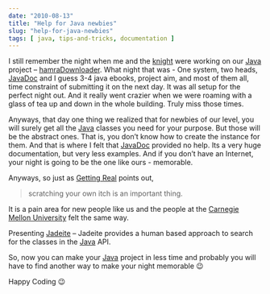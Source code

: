 ```yaml
---
date: "2010-08-13"
title: "Help for Java newbies"
slug: "help-for-java-newbies"
tags: [ java, tips-and-tricks, documentation ]
---
```




I still remember the night when me and the [knight][1] were working on our [Java][2] project – [hamraDownloader][3]. What night that was - One system, two heads, [JavaDoc][4] and I guess 3-4 java ebooks, project aim, and most of them all, time constraint of submitting it on the next day. It was all setup for the perfect night out. And it really went crazier when we were roaming with a glass of tea up and down in the whole building. Truly miss those times.

Anyways, that day one thing we realized that for newbies of our level, you will surely get all the [Java][2] classes you need for your purpose. But those will be the abstract ones. That is, you don’t know how to create the instance for them. And that is where I felt that [JavaDoc][4] provided no help. Its a very huge documentation, but very less examples. And if you don’t have an Internet, your night is going to be the one like ours - memorable.

Anyways, so just as [Getting Real][5] points out,

> scratching your own itch is an important thing.

It is a pain area for new people like us and the people at the [Carnegie Mellon University][6] felt the same way.

Presenting [Jadeite][7] – Jadeite provides a human based approach to search for the classes in the [Java][2] API.

So, now you can make your [Java][2] project in less time and probably you will have to find another way to make your night memorable 😉

Happy Coding 😉



   [1]: https://github.com/knightsamar
   [2]: https://www.java.com/en/
   [3]: https://github.com/knightsamar/hamraDownloader
   [4]: https://docs.oracle.com/javase/6/docs/
   [5]: https://basecamp.com/gettingreal/02.2-whats-your-problem#scratching-your-own-itch
   [6]: https://www.cmu.edu/
   [7]: http://edelstein.pebbles.cs.cmu.edu/jadeite/
